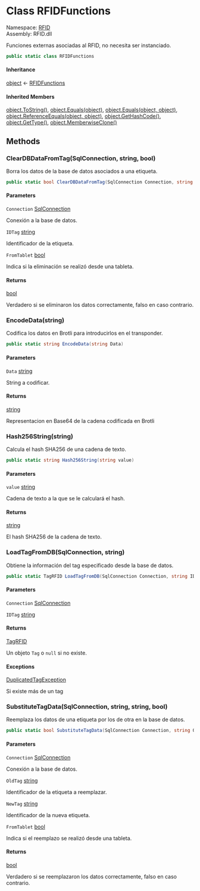 # <a id="RFID_RFIDFunctions"></a> Class RFIDFunctions

Namespace: [RFID](RFID.md)  
Assembly: RFID.dll  

Funciones externas asociadas al RFID, no necesita ser instanciado.

```csharp
public static class RFIDFunctions
```

#### Inheritance

[object](https://learn.microsoft.com/dotnet/api/system.object) ← 
[RFIDFunctions](RFID.RFIDFunctions.md)

#### Inherited Members

[object.ToString\(\)](https://learn.microsoft.com/dotnet/api/system.object.tostring), 
[object.Equals\(object\)](https://learn.microsoft.com/dotnet/api/system.object.equals\#system\-object\-equals\(system\-object\)), 
[object.Equals\(object, object\)](https://learn.microsoft.com/dotnet/api/system.object.equals\#system\-object\-equals\(system\-object\-system\-object\)), 
[object.ReferenceEquals\(object, object\)](https://learn.microsoft.com/dotnet/api/system.object.referenceequals), 
[object.GetHashCode\(\)](https://learn.microsoft.com/dotnet/api/system.object.gethashcode), 
[object.GetType\(\)](https://learn.microsoft.com/dotnet/api/system.object.gettype), 
[object.MemberwiseClone\(\)](https://learn.microsoft.com/dotnet/api/system.object.memberwiseclone)

## Methods

### <a id="RFID_RFIDFunctions_ClearDBDataFromTag_System_Data_SqlClient_SqlConnection_System_String_System_Boolean_"></a> ClearDBDataFromTag\(SqlConnection, string, bool\)

Borra los datos de la base de datos asociados a una etiqueta.

```csharp
public static bool ClearDBDataFromTag(SqlConnection Connection, string IDTag, bool FromTablet = false)
```

#### Parameters

`Connection` [SqlConnection](https://learn.microsoft.com/dotnet/api/system.data.sqlclient.sqlconnection)

Conexión a la base de datos.

`IDTag` [string](https://learn.microsoft.com/dotnet/api/system.string)

Identificador de la etiqueta.

`FromTablet` [bool](https://learn.microsoft.com/dotnet/api/system.boolean)

Indica si la eliminación se realizó desde una tableta.

#### Returns

 [bool](https://learn.microsoft.com/dotnet/api/system.boolean)

Verdadero si se eliminaron los datos correctamente, falso en caso contrario.

### <a id="RFID_RFIDFunctions_EncodeData_System_String_"></a> EncodeData\(string\)

Codifica los datos en Brotli para introducirlos en el transponder.

```csharp
public static string EncodeData(string Data)
```

#### Parameters

`Data` [string](https://learn.microsoft.com/dotnet/api/system.string)

String a codificar.

#### Returns

 [string](https://learn.microsoft.com/dotnet/api/system.string)

Representacion en Base64 de la cadena codificada en Brotli

### <a id="RFID_RFIDFunctions_Hash256String_System_String_"></a> Hash256String\(string\)

Calcula el hash SHA256 de una cadena de texto.

```csharp
public static string Hash256String(string value)
```

#### Parameters

`value` [string](https://learn.microsoft.com/dotnet/api/system.string)

Cadena de texto a la que se le calculará el hash.

#### Returns

 [string](https://learn.microsoft.com/dotnet/api/system.string)

El hash SHA256 de la cadena de texto.

### <a id="RFID_RFIDFunctions_LoadTagFromDB_System_Data_SqlClient_SqlConnection_System_String_"></a> LoadTagFromDB\(SqlConnection, string\)

Obtiene la información del tag especificado desde la base de datos.

```csharp
public static TagRFID LoadTagFromDB(SqlConnection Connection, string IDTag)
```

#### Parameters

`Connection` [SqlConnection](https://learn.microsoft.com/dotnet/api/system.data.sqlclient.sqlconnection)

`IDTag` [string](https://learn.microsoft.com/dotnet/api/system.string)

#### Returns

 [TagRFID](RFID.TagRFID.md)

Un objeto <code>Tag</code> o <code>null</code> si no existe.

#### Exceptions

 [DuplicatedTagException](RFID.DuplicatedTagException.md)

Si existe más de un tag

### <a id="RFID_RFIDFunctions_SubstituteTagData_System_Data_SqlClient_SqlConnection_System_String_System_String_System_Boolean_"></a> SubstituteTagData\(SqlConnection, string, string, bool\)

Reemplaza los datos de una etiqueta por los de otra en la base de datos.

```csharp
public static bool SubstituteTagData(SqlConnection Connection, string OldTag, string NewTag, bool FromTablet = false)
```

#### Parameters

`Connection` [SqlConnection](https://learn.microsoft.com/dotnet/api/system.data.sqlclient.sqlconnection)

Conexión a la base de datos.

`OldTag` [string](https://learn.microsoft.com/dotnet/api/system.string)

Identificador de la etiqueta a reemplazar.

`NewTag` [string](https://learn.microsoft.com/dotnet/api/system.string)

Identificador de la nueva etiqueta.

`FromTablet` [bool](https://learn.microsoft.com/dotnet/api/system.boolean)

Indica si el reemplazo se realizó desde una tableta.

#### Returns

 [bool](https://learn.microsoft.com/dotnet/api/system.boolean)

Verdadero si se reemplazaron los datos correctamente, falso en caso contrario.


